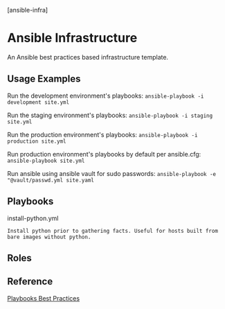 [ansible-infra]

Ansible Infrastructure
======================
An Ansible best practices based infrastructure template.


Usage Examples
--------------
Run the development environment's playbooks:
`ansible-playbook -i development site.yml`

Run the staging environment's playbooks:
`ansible-playbook -i staging site.yml`

Run the production environment's playbooks:
`ansible-playbook -i production site.yml`

Run production environment's playbooks by default per ansible.cfg:
`ansible-playbook site.yml`

Run ansible using ansible vault for sudo passwords:
`ansible-playbook -e "@vault/passwd.yml site.yaml`


Playbooks
---------

install-python.yml

    Install python prior to gathering facts. Useful for hosts built from bare images without python.


Roles
---------


Reference
---------

[Playbooks Best Practices](https://docs.ansible.com/ansible/latest/user_guide/playbooks_best_practices.html#directory-layout)
